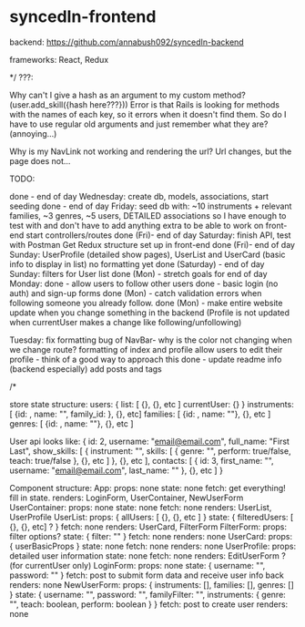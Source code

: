 # syncedIn-frontend

backend: https://github.com/annabush092/syncedIn-backend

frameworks: React, Redux

*/
???:

Why can't I give a hash as an argument to my custom method? (user.add_skill({hash here???}))
Error is that Rails is looking for methods with the names of each key, so it errors when it doesn't find them. So do I have to use regular old arguments and just remember what they are? (annoying...)

Why is my NavLink not working and rendering the url? Url changes, but the page does not...


TODO:

done - end of day Wednesday: create db, models, associations, start seeding
done - end of day Friday:
  seed db with:
    ~10 instruments + relevant families,
    ~3 genres,
    ~5 users,
    DETAILED associations so I have enough to test with and don't have to add
      anything extra to be able to work on front-end
  start controllers/routes
done (Fri)- end of day Saturday:
  finish API, test with Postman
  Get Redux structure set up in front-end
done (Fri)- end of day Sunday:
  UserProfile (detailed show pages),
  UserList and UserCard (basic info to display in list)
  no formatting yet
done (Saturday) - end of day Sunday:
  filters for User list
done (Mon) - stretch goals for end of day Monday:
  done - allow users to follow other users
  done - basic login (no auth) and sign-up forms
  done (Mon) - catch validation errors when following someone you already follow.
  done (Mon) - make entire website update when you change something in the backend
  (Profile is not updated when currentUser makes a change like following/unfollowing)

Tuesday:
  fix formatting bug of NavBar- why is the color not changing when we change route?
  formatting of index and profile
  allow users to edit their profile - think of a good way to approach this
  done - update readme info (backend especially)
  add posts and tags

/*


store state structure:
  users: {
    list: [ {}, {}, etc ]
    currentUser: {}
  }
  instruments: [ {id: , name: "", family_id: }, {}, etc]
  families: [ {id: , name: ""}, {}, etc ]
  genres: [ {id: , name: ""}, {}, etc ]

User api looks like:
{
  id: 2,
  username: "email@email.com",
  full_name: "First Last",
  show_skills: [
    {
      instrument: "",
      skills: [
        {
          genre: "",
          perform: true/false,
          teach: true/false
        },
        {}, etc
      ]
    },
    {}, etc
  ],
  contacts: [
    {
      id: 3,
      first_name: "",
      username: "email@email.com",
      last_name: ""
    },
    {}, etc
  ]
}


Component structure:
  App:
    props: none
    state: none
    fetch: get everything! fill in state.
    renders: LoginForm, UserContainer, NewUserForm
  UserContainer:
    props: none
    state: none
    fetch: none
    renders: UserList, UserProfile
  UserList:
    props: {
      allUsers: [ {}, {}, etc ]
    }
    state: {
      filteredUsers: [ {}, {}, etc] ?
    }
    fetch: none
    renders: UserCard, FilterForm
  FilterForm:
    props: filter options?
    state: {
      filter: ""
    }
    fetch: none
    renders: none
  UserCard:
    props: {
      userBasicProps
    }
    state: none
    fetch: none
    renders: none
  UserProfile:
    props: detailed user information
    state: none
    fetch: none
    renders: EditUserForm ? (for currentUser only)
  LoginForm:
    props: none
    state: {
      username: "",
      password: ""
    }
    fetch: post to submit form data and receive user info back
    renders: none
  NewUserForm:
    props: {
      instruments: [],
      families: [],
      genres: []
    }
    state: {
      username: "",
      password: "",
      familyFilter: "",
      instruments: {
        genre: "",
        teach: boolean,
        perform: boolean
      }
    }
    fetch: post to create user
    renders: none
